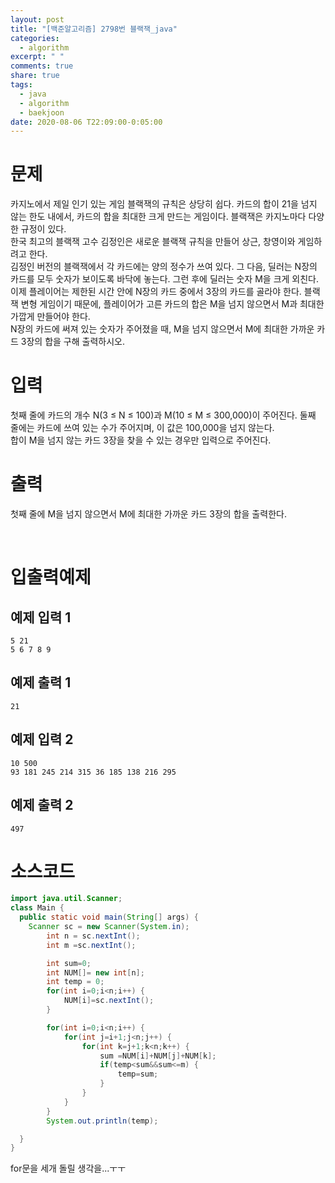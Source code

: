```yaml
---
layout: post
title: "[백준알고리즘] 2798번 블랙잭_java"
categories:
  - algorithm
excerpt: " "
comments: true
share: true
tags:
  - java
  - algorithm
  - baekjoon
date: 2020-08-06 T22:09:00-0:05:00
---
```


# 문제

카지노에서 제일 인기 있는 게임 블랙잭의 규칙은 상당히 쉽다. 카드의 합이 21을 넘지 않는 한도 내에서, 카드의 합을 최대한 크게 만드는 게임이다. 블랙잭은 카지노마다 다양한 규정이 있다.<br/>
한국 최고의 블랙잭 고수 김정인은 새로운 블랙잭 규칙을 만들어 상근, 창영이와 게임하려고 한다.<br/>
김정인 버전의 블랙잭에서 각 카드에는 양의 정수가 쓰여 있다. 그 다음, 딜러는 N장의 카드를 모두 숫자가 보이도록 바닥에 놓는다. 그런 후에 딜러는 숫자 M을 크게 외친다.<br/>
이제 플레이어는 제한된 시간 안에 N장의 카드 중에서 3장의 카드를 골라야 한다. 블랙잭 변형 게임이기 때문에, 플레이어가 고른 카드의 합은 M을 넘지 않으면서 M과 최대한 가깝게 만들어야 한다.<br/>
N장의 카드에 써져 있는 숫자가 주어졌을 때, M을 넘지 않으면서 M에 최대한 가까운 카드 3장의 합을 구해 출력하시오.<br/>

# 입력

첫째 줄에 카드의 개수 N(3 ≤ N ≤ 100)과 M(10 ≤ M ≤ 300,000)이 주어진다. 둘째 줄에는 카드에 쓰여 있는 수가 주어지며, 이 값은 100,000을 넘지 않는다.<br/>
합이 M을 넘지 않는 카드 3장을 찾을 수 있는 경우만 입력으로 주어진다.<br/>

# 출력

첫째 줄에 M을 넘지 않으면서 M에 최대한 가까운 카드 3장의 합을 출력한다.

​

# 입출력예제

## 예제 입력 1

```
5 21
5 6 7 8 9
```

## 예제 출력 1

```
21
```

## 예제 입력 2

```
10 500
93 181 245 214 315 36 185 138 216 295
```

## 예제 출력 2

```
497
```

# 소스코드

```java
import java.util.Scanner;
class Main {
  public static void main(String[] args) {
    Scanner sc = new Scanner(System.in);
        int n = sc.nextInt();
        int m =sc.nextInt();

        int sum=0;
        int NUM[]= new int[n];
        int temp = 0;
        for(int i=0;i<n;i++) {
            NUM[i]=sc.nextInt();
        }

        for(int i=0;i<n;i++) {
            for(int j=i+1;j<n;j++) {
                for(int k=j+1;k<n;k++) {
                    sum =NUM[i]+NUM[j]+NUM[k];
                    if(temp<sum&&sum<=m) {
                        temp=sum;
                    }
                }
            }
        }
        System.out.println(temp);

  }
}
```

for문을 세개 돌릴 생각을...ㅜㅜ
